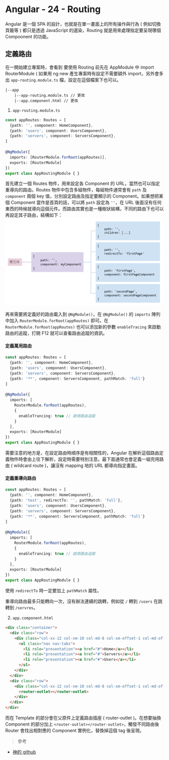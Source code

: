 # Angular - 24 - Routing
Angular 是一個 SPA 的設計，也就是在單一畫面上的所有操作與行為 ( 例如切換頁籤等 ) 都只是透過 JavaScript 的選染，Routing 就是用來處理指定要呈現哪個 Compoonent 的功能。 

## 定義路由
在一開始建立專案時，會看到
要使用 Routing 前先在 AppModule 中 import RouterModule ( 如果用 ng new 產生專案時有設定不需要額外 import，另外會多出 `app-routing.module.ts` 檔，設定在這個檔案下也可以。
```
|--app
    |--app-routing.module.ts // 更改
    |--app.component.html // 更改
```

1. `app-routing.module.ts`
```ts
const appRoutes: Routes = [
  {path: '', component: HomeComponent},
  {path: 'users', component: UsersComponent},
  {path: 'servers', component: ServersComponent},
]

@NgModule({
  imports: [RouterModule.forRoot(appRoutes)],
  exports: [RouterModule]
})
export class AppRoutingModule { }
```
首先建立一個 Routes 物件，用來設定各 Component 的 URL，當然也可以指定重導向的路由。Routes 物件中包含多組物件，每組物件通常會有 `path` 及 `component` 兩個 key 值，分別設定路由及指定要顯示的 Component。如果想把某個 Component 當作是首頁的話，可以將 `path` 設定為 `''`，在 URL 後面沒有任何東西的時候就導向這個元件。而路由其實也是一種樹狀結構，不同的路由下也可以再設定其子路由，結構如下：<br/>
![](/images/24-1.png)

再來需要將定義好的路由載入到 `@NgModule()`，在 `@NgModule()` 的 `imports` 陣列中加入 `RouterModule.forRoot(appRoutes)` 即可。在 `RouterModule.forRoot(appRoutes)` 也可以添加新的參數 `enableTracing` 來啟動路由的追蹤，打開 F12 就可以查看路由追蹤的資訊。

#### 定義萬用路由
```ts
const appRoutes: Routes = [
  {path: '', component: HomeComponent},
  {path: 'users', component: UsersComponent},
  {path: 'servers', component: ServersComponent},
  {path: '**', component: ServersComponent, pathMatch: 'full'}
]

@NgModule({
  imports: [
    RouterModule.forRoot(appRoutes), 
    {
      enableTrancing: true // 啟用路由追蹤
    }
  ],
  exports: [RouterModule]
})
export class AppRoutingModule { }
```
需要注意的地方是，在設定路由時順序是有相關性的，Angular 在解析這個路由定義物件時會由上往下解析，設定時需要特別注意。最下面通常也會定義一組完用路由 ( wildcard route )，讓沒有 mapping 地的 URL 都導向指定畫面。

#### 定義重導向路由
```ts
const appRoutes: Routes = [
  {path: '', component: HomeComponent},
  {path: 'test', redirectTo: '', pathMatch: 'full'},
  {path: 'users', component: UsersComponent},
  {path: 'servers', component: ServersComponent},
  {path: '**', component: ServersComponent, pathMatch: 'full'}
]

@NgModule({
  imports: [
    RouterModule.forRoot(appRoutes), 
    {
      enableTrancing: true // 啟用路由追蹤
    }
  ],
  exports: [RouterModule]
})
export class AppRoutingModule { }
```
使用 `redirectTo` 時一定要加上 `pathMatch` 屬性。


重導向路由最多只能轉向一次，沒有辦法連續的跳轉，例如從 `/` 轉到 `/users` 在跳轉到 `/servres`。
<br/>

2. `app.component.html`
```html
<div class="container">
  <div class="row">
    <div class="col-xs-12 col-sm-10 col-md-8 col-sm-offset-1 col-md-offset-2">
      <ul class="nav nav-tabs">
        <li role="presentation"><a href="#">Home</a></li>
        <li role="presentation"><a href="#">Servers</a></li>
        <li role="presentation"><a href="#">Users</a></li>
      </ul>
    </div>
  </div>
  <div class="row">
    <div class="col-xs-12 col-sm-10 col-md-8 col-sm-offset-1 col-md-offset-2">
      <router-outlet></router-outlet>
    </div>
  </div>
</div>
```
而在 Template 的部分會在父原件上定義路由插座 ( router-outlet )。在想要抽換 Component 的部分加上 `<router-outlet></router-outlet>`，觸發不同路由後 Router 會找出相對應的 Component 實例化，替換掉這個 tag 後呈現。

> 參考
* [神的 github](https://github.com/we-jia/Angular-LearningNote/blob/main/12.%20Pipe.md)
